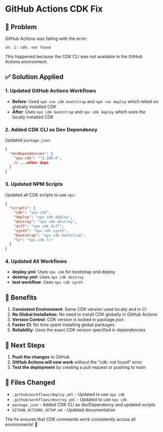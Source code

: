 # GitHub Actions CDK Fix

## 🐛 Problem
GitHub Actions was failing with the error:
```
sh: 1: cdk: not found
```

This happened because the CDK CLI was not available in the GitHub Actions environment.

## ✅ Solution Applied

### 1. **Updated GitHub Actions Workflows**
- **Before**: Used `npm run cdk bootstrap` and `npm run deploy` which relied on globally installed CDK
- **After**: Uses `npx cdk bootstrap` and `npx cdk deploy` which uses the locally installed CDK

### 2. **Added CDK CLI as Dev Dependency**
Updated `package.json`:
```json
{
  "devDependencies": {
    "aws-cdk": "^2.100.0",
    // ...other deps
  }
}
```

### 3. **Updated NPM Scripts**
Updated all CDK scripts to use `npx`:
```json
{
  "scripts": {
    "cdk": "npx cdk",
    "deploy": "npx cdk deploy",
    "destroy": "npx cdk destroy",
    "diff": "npx cdk diff",
    "synth": "npx cdk synth",
    "bootstrap": "npx cdk bootstrap",
    "ls": "npx cdk ls"
  }
}
```

### 4. **Updated All Workflows**
- **deploy.yml**: Uses `npx cdk` for bootstrap and deploy
- **destroy.yml**: Uses `npx cdk destroy`
- **test workflow**: Uses `npx cdk synth`

## 🎯 Benefits

1. **Consistent Environment**: Same CDK version used locally and in CI
2. **No Global Installation**: No need to install CDK globally in GitHub Actions
3. **Version Control**: CDK version is locked in package.json
4. **Faster CI**: No time spent installing global packages
5. **Reliability**: Uses the exact CDK version specified in dependencies

## 🚀 Next Steps

1. **Push the changes** to GitHub
2. **GitHub Actions will now work** without the "cdk: not found" error
3. **Test the deployment** by creating a pull request or pushing to main

## 📝 Files Changed

- `.github/workflows/deploy.yml` - Updated to use `npx cdk`
- `.github/workflows/destroy.yml` - Updated to use `npx cdk`
- `package.json` - Added CDK CLI as devDependency and updated scripts
- `GITHUB_ACTIONS_SETUP.md` - Updated documentation

The fix ensures that CDK commands work consistently across all environments! 🎉
